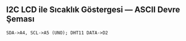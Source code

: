 ## I2C LCD ile Sıcaklık Göstergesi — ASCII Devre Şeması

```
SDA->A4, SCL->A5 (UNO); DHT11 DATA->D2
```
